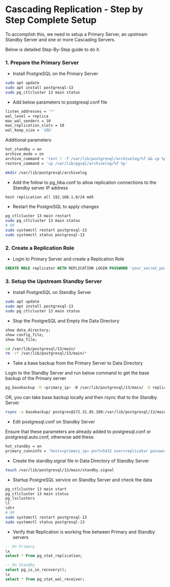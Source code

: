 # Cascading Replication - Step by Step Complete Setup

To accomplish this, we need to setup a Primary Server, an upstream Standby Server and one or more Cascading Servers.

Below is detailed Step-By-Step guide to do it.

### 1. Prepare the Primary Server

* Install PostgreSQL on the Primary Server
```sh
sudo apt update
sudo apt install postgresql-13
sudo pg_ctlcluster 13 main status
```

* Add below parameters to postgresql.conf file

```sh
listen_addresses = '*'
wal_level = replica
max_wal_senders = 10
max_replication_slots = 10
wal_keep_size = '10G'
```

Additional parameters
```sh
hot_standby = on
archive_mode = on
archive_command = 'test ! -f /var/lib/postgresql/archivelog/%f && cp %p /var/lib/postgresql/archivelog/%f'
restore_command = 'cp /var/lib/pgsql/archivelog/%f %p'
```

```sh
mkdir /var/lib/postgresql/archivelog
```

* Add the follow to pg_hba.conf to allow replication connections to the Standby server IP address

```sh
host replication all 192.168.1.0/24 md5
```

* Restart the PostgreSQL to apply changes
```sh
pg_ctlcluster 13 main restart
sudo pg_ctlcluster 13 main status
# OR
sudo systemctl restart postgresql-13
sudo systemctl status postgresql-13
```

### 2. Create a Replication Role

* Login to Primary Server and create a Replication Role
```sql
CREATE ROLE replicator WITH REPLICATION LOGIN PASSWORD 'your_secret_password';
```

### 3. Setup the Upstream Standby Server

* Install PostgreSQL on Standby Server
```sh
sudo apt update
sudo apt install postgresql-13
sudo pg_ctlcluster 13 main status
```

* Stop the PostgreSQL and Empty the Data Directory
```sql
show data_directory;
show config_file;
show hba_file;
```
```sh
cd /var/lib/postgresql/13/main/
rm -rf /var/lib/postgresql/13/main/*
```

* Take a base backup from the Primary Server to Data Directory

Login to the Standby Server and run below command to get the base backup of the Primary server
```sh
pg_basebackup -h <primary_ip> -D /var/lib/postgresql/13/main/ -U replicator -c fast -Fp (or -Ft -z) -Xs -P -R
```
 OR, you can take base backup locally and then rsync that to the Standby Server
 ```sh
rsync -a basebackup/ postgres@172.31.85.180:/var/lib/postgresql/13/main/
 ```

* Edit postgresql.conf on Standby Server

Ensure that these parameters are already added to postgresql.conf or postgresql.auto.conf, otherwise add these.
```sh
hot_standby = on
primary_conninfo = 'host=<primary_ip> port=5432 user=replicator password=your_password'
```

* Create the standby.signal file in Data Directory of Standby Server
```sh
touch /var/lib/postgresql/13/main/standby.signal
```

* Startup PostgreSQL service on Standby Server and check the data
```sh
pg_ctlcluster 13 main start
pg_ctlcluster 13 main status
pg_lsclusters
\l
\dt+
# OR
sudo systemctl restart postgresql-13
sudo systemctl status postgresql-13
```

* Verify that Replication is working fine between Primary and Standby servers
```sql
-- On Primary
\x
select * From pg_stat_replication;

-- On Standby
select pg_is_in_recovery();
\x
select * from pg_stat_wal_receiver;
```